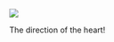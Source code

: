 [![](https://www.herokucdn.com/deploy/button.png)](https://heroku.com/deploy?template=https://github.com/goodlucy666/bird.git)

The direction of the heart!
